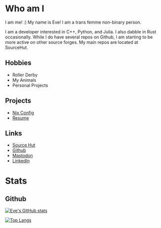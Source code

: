 # Who am I

I am me! :) My name is Eve! I am a trans femme non-binary person. 

I am a developer interested in C++, Python, and Julia. I also dabble in Rust occasionally.
While I do have several repos on Github, I am starting to be more active on other source forges.
My main repos are located at SourceHut.

## Hobbies

- Roller Derby
- My Animals
- Personal Projects

## Projects

- [Nix Config](https://sr.ht/~btaidm/NixConfiguration/)
- [Resume](https://sr.ht/~btaidm/Resume/)

## Links

- [Source Hut](https://sr.ht/~btaidm/)
- [Github](https://github.com/programmeroftheeve)
- [Mastodon](https://tech.lgbt/@programmeroftheeve)
- [LinkedIn](https://www.linkedin.com/in/evebradt/)

# Stats

## Github

[![Eve's GitHub stats](https://github-readme-stats.vercel.app/api?username=programmeroftheeve)](https://github.com/anuraghazra/github-readme-stats)

[![Top Langs](https://github-readme-stats.vercel.app/api/top-langs/?username=programmeroftheeve&layout=compact&hide=Jupyter+Notebook&langs_count=9&exclude_repo=TSP-Project,ProfConn,TaskNumHider,programmeroftheeve.github.io,Bonzai2015,JetsonTK1-Kernel-Grinch,qmk_firmware,aravis,linenoise,nanogui)](https://github.com/anuraghazra/github-readme-stats)

